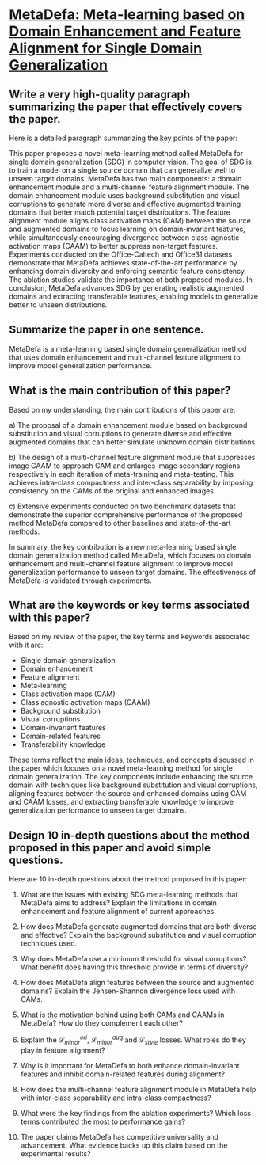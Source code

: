 # [MetaDefa: Meta-learning based on Domain Enhancement and Feature   Alignment for Single Domain Generalization](https://arxiv.org/abs/2311.15906)

## Write a very high-quality paragraph summarizing the paper that effectively covers the paper.

 Here is a detailed paragraph summarizing the key points of the paper:

This paper proposes a novel meta-learning method called MetaDefa for single domain generalization (SDG) in computer vision. The goal of SDG is to train a model on a single source domain that can generalize well to unseen target domains. MetaDefa has two main components: a domain enhancement module and a multi-channel feature alignment module. The domain enhancement module uses background substitution and visual corruptions to generate more diverse and effective augmented training domains that better match potential target distributions. The feature alignment module aligns class activation maps (CAM) between the source and augmented domains to focus learning on domain-invariant features, while simultaneously encouraging divergence between class-agnostic activation maps (CAAM) to better suppress non-target features. Experiments conducted on the Office-Caltech and Office31 datasets demonstrate that MetaDefa achieves state-of-the-art performance by enhancing domain diversity and enforcing semantic feature consistency. The ablation studies validate the importance of both proposed modules. In conclusion, MetaDefa advances SDG by generating realistic augmented domains and extracting transferable features, enabling models to generalize better to unseen distributions.


## Summarize the paper in one sentence.

 MetaDefa is a meta-learning based single domain generalization method that uses domain enhancement and multi-channel feature alignment to improve model generalization performance.


## What is the main contribution of this paper?

 Based on my understanding, the main contributions of this paper are:

a) The proposal of a domain enhancement module based on background substitution and visual corruptions to generate diverse and effective augmented domains that can better simulate unknown domain distributions.

b) The design of a multi-channel feature alignment module that suppresses image CAAM to approach CAM and enlarges image secondary regions respectively in each iteration of meta-training and meta-testing. This achieves intra-class compactness and inter-class separability by imposing consistency on the CAMs of the original and enhanced images. 

c) Extensive experiments conducted on two benchmark datasets that demonstrate the superior comprehensive performance of the proposed method MetaDefa compared to other baselines and state-of-the-art methods.

In summary, the key contribution is a new meta-learning based single domain generalization method called MetaDefa, which focuses on domain enhancement and multi-channel feature alignment to improve model generalization performance to unseen target domains. The effectiveness of MetaDefa is validated through experiments.


## What are the keywords or key terms associated with this paper?

 Based on my review of the paper, the key terms and keywords associated with it are:

- Single domain generalization
- Domain enhancement  
- Feature alignment
- Meta-learning
- Class activation maps (CAM)
- Class agnostic activation maps (CAAM) 
- Background substitution
- Visual corruptions
- Domain-invariant features
- Domain-related features
- Transferability knowledge

These terms reflect the main ideas, techniques, and concepts discussed in the paper which focuses on a novel meta-learning method for single domain generalization. The key components include enhancing the source domain with techniques like background substitution and visual corruptions, aligning features between the source and enhanced domains using CAM and CAAM losses, and extracting transferable knowledge to improve generalization performance to unseen target domains.


## Design 10 in-depth questions about the method proposed in this paper and avoid simple questions.

 Here are 10 in-depth questions about the method proposed in this paper:

1. What are the issues with existing SDG meta-learning methods that MetaDefa aims to address? Explain the limitations in domain enhancement and feature alignment of current approaches. 

2. How does MetaDefa generate augmented domains that are both diverse and effective? Explain the background substitution and visual corruption techniques used.

3. Why does MetaDefa use a minimum threshold for visual corruptions? What benefit does having this threshold provide in terms of diversity?

4. How does MetaDefa align features between the source and augmented domains? Explain the Jensen-Shannon divergence loss used with CAMs.  

5. What is the motivation behind using both CAMs and CAAMs in MetaDefa? How do they complement each other?

6. Explain the $\mathcal{L}_{minor}^{ori}$, $\mathcal{L}_{minor}^{aug}$ and $\mathcal{L}_{style}$ losses. What roles do they play in feature alignment? 

7. Why is it important for MetaDefa to both enhance domain-invariant features and inhibit domain-related features during alignment? 

8. How does the multi-channel feature alignment module in MetaDefa help with inter-class separability and intra-class compactness?

9. What were the key findings from the ablation experiments? Which loss terms contributed the most to performance gains?

10. The paper claims MetaDefa has competitive universality and advancement. What evidence backs up this claim based on the experimental results?
